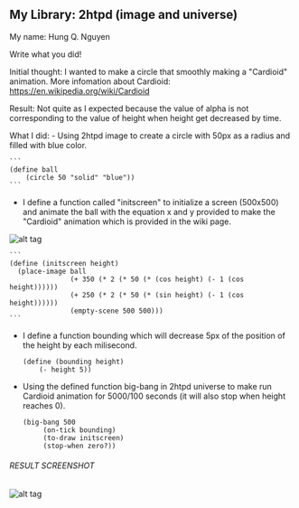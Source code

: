 ## My Library: 2htpd (image and universe)
My name: Hung Q. Nguyen

Write what you did!

Initial thought: I wanted to make a circle that smoothly making a "Cardioid" animation.
More infomation about Cardioid: https://en.wikipedia.org/wiki/Cardioid

Result: Not quite as I expected because the value of alpha is not corresponding to the value of height when height get decreased by time.

What I did:
	- Using 2htpd image to create a circle with 50px as a radius and filled with blue color.

	```
	(define ball
		(circle 50 "solid" "blue"))
	```

- I define a function called "initscreen" to initialize a screen (500x500) and animate the ball with the equation x and y provided to make the "Cardioid" animation which is provided in the wiki page.

![alt tag](https://github.com/hnguyenworkstation/FP1/images/function.png)

	```
	(define (initscreen height)
	  (place-image ball
	               (+ 350 (* 2 (* 50 (* (cos height) (- 1 (cos height))))))
	               (+ 250 (* 2 (* 50 (* (sin height) (- 1 (cos height))))))
	               (empty-scene 500 500)))
	```

- I define a function bounding which will decrease 5px of the position of the height by each milisecond.

	```
	(define (bounding height)
  		(- height 5))
  	```

- Using the defined function big-bang in 2htpd universe to make run Cardioid animation for 5000/100 seconds (it will also stop when height reaches 0).

	```
	(big-bang 500
         (on-tick bounding)
         (to-draw initscreen)
         (stop-when zero?))
    ```

###### RESULT SCREENSHOT

![alt tag](https://github.com/hnguyenworkstation/FP1/images/result.png)

